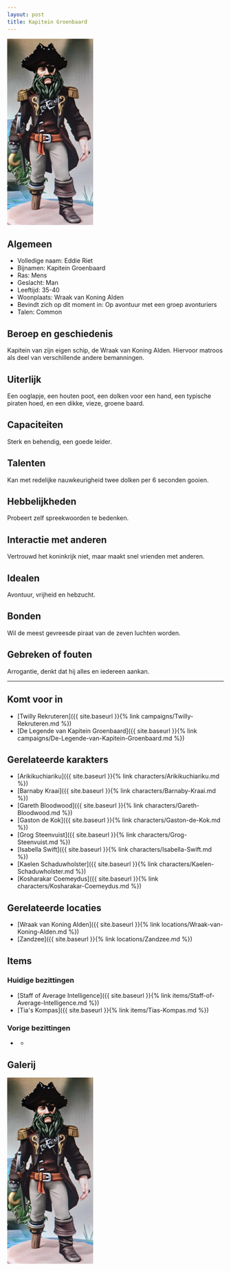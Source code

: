 ```yaml
---
layout: post
title: Kapitein Groenbaard
---
```


<img src="../images/Kapitein Groenbaard.jpg" alt="Kapitein Groenbaard" width=200>

## Algemeen
* Volledige naam: Eddie Riet
* Bijnamen: Kapitein Groenbaard
* Ras: Mens
* Geslacht: Man
* Leeftijd: 35-40
* Woonplaats: Wraak van Koning Alden
* Bevindt zich op dit moment in: Op avontuur met een groep avonturiers
* Talen: Common

## Beroep en geschiedenis
Kapitein van zijn eigen schip, de Wraak van Koning Alden. Hiervoor matroos als deel van verschillende andere bemanningen.

## Uiterlijk
Een ooglapje, een houten poot, een dolken voor een hand, een typische piraten hoed, en een dikke, vieze, groene baard.

## Capaciteiten
Sterk en behendig, een goede leider.

## Talenten
Kan met redelijke nauwkeurigheid twee dolken per 6 seconden gooien.

## Hebbelijkheden
Probeert zelf spreekwoorden te bedenken.

## Interactie met anderen
Vertrouwd het koninkrijk niet, maar maakt snel vrienden met anderen.

## Idealen
Avontuur, vrijheid en hebzucht.

## Bonden
Wil de meest gevreesde piraat van de zeven luchten worden.

## Gebreken of fouten
Arrogantie, denkt dat hij alles en iedereen aankan.

---

## Komt voor in
* [Twilly Rekruteren]({{ site.baseurl }}{% link campaigns/Twilly-Rekruteren.md %})
* [De Legende van Kapitein Groenbaard]({{ site.baseurl }}{% link campaigns/De-Legende-van-Kapitein-Groenbaard.md %})

## Gerelateerde karakters
* [Arikikuchiariku]({{ site.baseurl }}{% link characters/Arikikuchiariku.md %})
* [Barnaby Kraai]({{ site.baseurl }}{% link characters/Barnaby-Kraai.md %})
* [Gareth Bloodwood]({{ site.baseurl }}{% link characters/Gareth-Bloodwood.md %})
* [Gaston de Kok]({{ site.baseurl }}{% link characters/Gaston-de-Kok.md %})
* [Grog Steenvuist]({{ site.baseurl }}{% link characters/Grog-Steenvuist.md %})
* [Isabella Swift]({{ site.baseurl }}{% link characters/Isabella-Swift.md %})
* [Kaelen Schaduwholster]({{ site.baseurl }}{% link characters/Kaelen-Schaduwholster.md %})
* [Kosharakar Coemeydus]({{ site.baseurl }}{% link characters/Kosharakar-Coemeydus.md %})

## Gerelateerde locaties
* [Wraak van Koning Alden]({{ site.baseurl }}{% link locations/Wraak-van-Koning-Alden.md %})
* [Zandzee]({{ site.baseurl }}{% link locations/Zandzee.md %})

## Items

### Huidige bezittingen
* [Staff of Average Intelligence]({{ site.baseurl }}{% link items/Staff-of-Average-Intelligence.md %})
* [Tia's Kompas]({{ site.baseurl }}{% link items/Tias-Kompas.md %})

### Vorige bezittingen
* -

## Galerij
<img src="../images/Kapitein Groenbaard.jpg" alt="Kapitein Groenbaard" width=200>